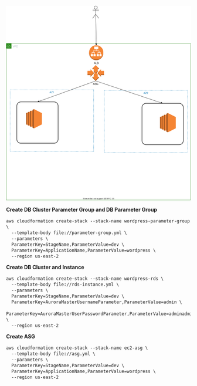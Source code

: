 ![Architecture](./architecture.drawio.svg)

**Create DB Cluster Parameter Group and DB Parameter Group**
```shell
aws cloudformation create-stack --stack-name wordpress-parameter-group \
  --template-body file://parameter-group.yml \
  --parameters \
  ParameterKey=StageName,ParameterValue=dev \
  ParameterKey=ApplicationName,ParameterValue=wordpress \
  --region us-east-2
```

**Create DB Cluster and Instance**
```shell 
aws cloudformation create-stack --stack-name wordpress-rds \
  --template-body file://rds-instance.yml \
  --parameters \
  ParameterKey=StageName,ParameterValue=dev \
  ParameterKey=AuroraMasterUsernameParameter,ParameterValue=admin \
  ParameterKey=AuroraMasterUserPasswordParameter,ParameterValue=adminadmin \
  --region us-east-2
```

**Create ASG**
```shell 
aws cloudformation create-stack --stack-name ec2-asg \
  --template-body file://asg.yml \
  --parameters \
  ParameterKey=StageName,ParameterValue=dev \
  ParameterKey=ApplicationName,ParameterValue=wordpress \
  --region us-east-2
```
